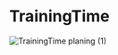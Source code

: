 # TrainingTime
![TrainingTime planing (1)](https://github.com/user-attachments/assets/1c7540bc-d83e-4d73-936d-3bd5075ae1ad)

